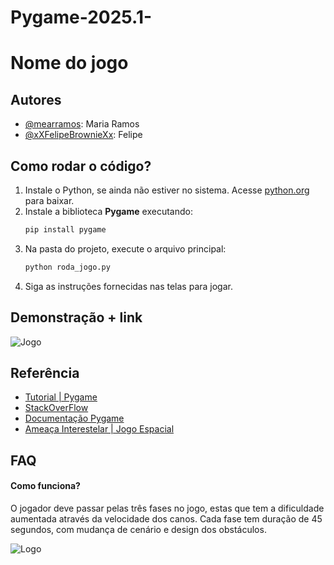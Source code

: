 # Pygame-2025.1-


# Nome do jogo




## Autores

- [@mearramos](https://www.github.com/mearramos): Maria Ramos 
- [@xXFelipeBrownieXx](https://github.com/xXFelipeBrownieXx): Felipe 


## Como rodar o código?
1. Instale o Python, se ainda não estiver no sistema. Acesse [python.org](https://www.python.org/downloads/) para baixar.
2. Instale a biblioteca **Pygame** executando:
   ```bash
   pip install pygame
3. Na pasta do projeto, execute o arquivo principal:
   ```bash
   python roda_jogo.py
3. Siga as instruções fornecidas nas telas para jogar.

## Demonstração + link

![Jogo](assets/img/jogo.jpg)

## Referência

 - [Tutorial | Pygame](https://insper.github.io/DesignDeSoftware/pygame/handout/)
 - [StackOverFlow](https://stackoverflow.com/questions)
 - [Documentação Pygame](https://www.pygame.org/docs/ref/image.html)
 - [Ameaça Interestelar | Jogo Espacial](https://github.com/MicaeleGomes/Ameaca-Interestelar-Jogo-Espacial)


## FAQ

#### Como funciona?
O jogador deve passar pelas três fases no jogo, estas que tem a dificuldade aumentada através da velocidade dos canos. Cada fase tem duração de 45 segundos, com mudança de cenário e design dos obstáculos. 

![Logo](assets/img/Logo_Insper.png)

